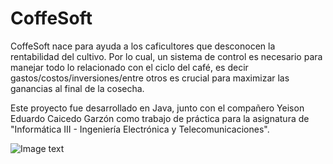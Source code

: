 # CoffeSoft
CoffeSoft nace para ayuda a los caficultores que desconocen la rentabilidad del cultivo. Por lo cual, un sistema de control es necesario para manejar todo lo relacionado con el ciclo del café, es decir gastos/costos/inversiones/entre otros es crucial para maximizar las ganancias al final de la cosecha.

Este proyecto fue desarrollado en Java, junto con el compañero Yeison Eduardo Caicedo Garzón como trabajo de práctica para la asignatura de "Informática III - Ingeniería Electrónica y Telecomunicaciones".

![Image text](https://github.com/zzuljs/CppLearning/blob/master/CppLearning/raw/master/Itachi.jpg)
